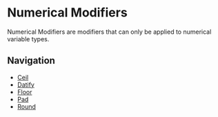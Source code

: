 Numerical Modifiers
===============
Numerical Modifiers are modifiers that can only be applied to numerical variable types.

Navigation
---------------
- [Ceil](Numerical/Ceil.md)
- [Datify](Numerical/Datify.md)
- [Floor](Numerical/Floor.md)
- [Pad](Numerical/Pad.md)
- [Round](Numerical/Round.md)